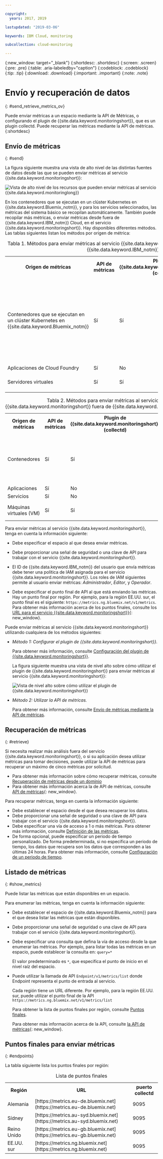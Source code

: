 ```yaml
---

copyright:
  years: 2017, 2019

lastupdated: "2019-03-06"

keywords: IBM Cloud, monitoring

subcollection: cloud-monitoring

---
```


{:new_window: target="_blank"}
{:shortdesc: .shortdesc}
{:screen: .screen}
{:pre: .pre}
{:table: .aria-labeledby="caption"}
{:codeblock: .codeblock}
{:tip: .tip}
{:download: .download}
{:important: .important}
{:note: .note}


# Envío y recuperación de datos
{: #send_retrieve_metrics_ov}

Puede enviar métricas a un espacio mediante la API de Métricas, o configurando el plugin de {{site.data.keyword.monitoringshort}}, que es un plugin collectd. Puede recuperar las métricas mediante la API de métricas.
{:shortdesc}


		
## Envío de métricas
{: #send}

La figura siguiente muestra una vista de alto nivel de las distintas fuentes de datos desde las que se pueden enviar métricas al servicio {{site.data.keyword.monitoringshort}}:

![Vista de alto nivel de los recursos que pueden enviar métricas al servicio {{site.data.keyword.monitoringlong}} ](images/monitoring_ov_f1.gif)

En los contenedores que se ejecutan en un clúster Kubernetes en {{site.data.keyword.Bluemix_notm}}, y para los servicios seleccionados, las métricas del sistema básico se recopilan automáticamente. 
También puede recopilar más métricas, o enviar métricas desde fuera de {{site.data.keyword.IBM_notm}} Cloud, en el servicio {{site.data.keyword.monitoringshort}}. Hay disponibles diferentes métodos. Las tablas siguientes listan los métodos por origen de métrica:

<table>
  <caption>Tabla 1. Métodos para enviar métricas al servicio {{site.data.keyword.monitoringshort}} para los recursos de {{site.data.keyword.IBM_notm}} Cloud.</caption>
  <tr>
    <th>Origen de métricas</th>
	<th>API de métricas</th>
    <th>Plugin de {{site.data.keyword.monitoringshort}} (collectd)</th>	
	<th>Más información</th>
  </tr>
  <tr>
    <td>Contenedores que se ejecutan en un clúster Kubernetes en {{site.data.keyword.Bluemix_notm}}</td>
	<td>Sí</td>
	<td>Sí</td>
	<td>Las métricas del sistema básico se recopilan automáticamente. Puede instalar collectd de forma explicita y enviar métricas avanzadas o personalizadas que no se proporcionan de forma predeterminada.</td>
  </tr>
  <tr>
    <td>Aplicaciones de Cloud Foundry</td>
	<td>Sí</td>
	<td>No</td>
	<td></td>
  </tr>
  <tr>
    <td>Servidores virtuales </td>
	<td>Sí</td>
	<td>Sí</td>
	<td>**Nota:** No se soporta en Windows.</td>
  </tr>
</table>

<table>
  <caption>Tabla 2. Métodos para enviar métricas al servicio {{site.data.keyword.monitoringshort}} fuera de {{site.data.keyword.IBM_notm}} Cloud.</caption>
  <tr>
    <th>Origen de métricas</th>
	<th>API de métricas</th>
    <th>Plugin de {{site.data.keyword.monitoringshort}} (collectd)</th>	
	<th>Más información</th>
  </tr>
  <tr>
    <td>Contenedores</td>
	<td>Sí</td>
	<td>Sí</td>
	<td>Puede utilizar *supervisord* como punto final de contenedor para ejecutar y gestionar la app y collectd.</td>
  </tr>
  <tr>
    <td>Aplicaciones</td>
	<td>Sí</td>
	<td>No</td>
	<td></td>
  </tr>
  <tr>
    <td>Servicios</td>
	<td>Sí</td>
	<td>No</td>
	<td></td>
  </tr>
  <tr>
    <td>Máquinas virtuales (VM)</td>
	<td>Sí</td>
	<td>Sí</td>
	<td>**Nota:** No se soporta en Windows.</td>
  </tr>
</table>


Para enviar métricas al servicio {{site.data.keyword.monitoringshort}}, tenga en cuenta la información siguiente: 

* Debe especificar el espacio al que desea enviar métricas.

* Debe proporcionar una señal de seguridad o una clave de API para trabajar con el servicio {{site.data.keyword.monitoringshort}}. 

* El ID de {{site.data.keyword.IBM_notm}} del usuario que envía métricas debe tener una política de IAM asignada para el servicio {{site.data.keyword.monitoringshort}}. Los roles de IAM siguientes permite al usuario enviar métricas: *Administrador*, *Editor*, y *Operador*.

* Debe especificar el punto final de API al que está enviando las métricas. Hay un punto final por región. Por ejemplo, para la región EE.UU. sur, el punto final es el siguiente: `https://metrics.ng.bluemix.net/v1/metrics`. Para obtener más información acerca de los puntos finales, consulte los [URL para el servicio {{site.data.keyword.monitoringshort}}](/docs/services/cloud-monitoring/monitoring_ov.html#region){: new_window}.


Puede enviar métricas al servicio {{site.data.keyword.monitoringshort}} utilizando cualquiera de los métodos siguientes:

* *Método 1: Configurar el plugin de {{site.data.keyword.monitoringshort}}.*

    Para obtener más información, consulte [Configuración del plugin de {{site.data.keyword.monitoringshort}}](/docs/services/cloud-monitoring/send-metrics/conf_monitoring_plugin.html#conf_monitoring_plugin).

    La figura siguiente muestra una vista de nivel alto sobre cómo utilizar el plugin de {{site.data.keyword.monitoringshort}} para enviar métricas al servicio {{site.data.keyword.monitoringshort}}:

    ![Vista de nivel alto sobre cómo utilizar el plugin de {{site.data.keyword.monitoringshort}} ](images/monitoring_plugin_ov.png "Vista de nivel alto sobre cómo utilizar el plugin de {{site.data.keyword.monitoringshort}} ")

* *Método 2: Utilizar la API de métricas.*

    Para obtener más información, consulte [Envío de métricas mediante la API de métricas](/docs/services/cloud-monitoring/send-metrics/send_data_api.html#send_data_api).


## Recuperación de métricas
{: #retrieve}

Si necesita realizar más análisis fuera del servicio {{site.data.keyword.monitoringshort}}, o si su aplicación desea utilizar métricas para tomar decisiones, puede utilizar la API de métricas para recuperar un máximo de cinco métricas por solicitud. 

* Para obtener más información sobre cómo recuperar métricas, consulte [Recuperación de métricas desde un dominio](/docs/services/cloud-monitoring/retrieve-metrics/retrieve_data_api.html#retrieve_data_api)
* Para obtener más información acerca la de API de métricas, consulte [API de métricas](https://console.bluemix.net/apidocs/927-ibm-cloud-monitoring-rest-api?&language=node#introduction){: new_window}.

Para recuperar métricas, tenga en cuenta la información siguiente: 

* Debe establecer el espacio desde el que desea recuperar los datos. 
* Debe proporcionar una señal de seguridad o una clave de API para trabajar con el servicio {{site.data.keyword.monitoringshort}}. 
* Debe especificar una vía de acceso a 1 o más métricas. Para obtener más información, consulte [Definición de las métricas](/docs/services/cloud-monitoring/retrieve-metrics/retrieve_data_api.html#metrics).
* De forma opcional, puede especificar un periodo de tiempo personalizado. De forma predeterminada, si no especifica un periodo de tiempo, los datos que recupera son los datos que corresponden a las últimas 24 horas. Para obtener más información, consulte [Configuración de un periodo de tiempo](/docs/services/cloud-monitoring/retrieve-metrics/retrieve_data_api.html#time).


## Listado de métricas
{: #show_metrics}


Puede listar las métricas que están disponibles en un espacio.

Para enumerar las métricas, tenga en cuenta la información siguiente: 

* Debe establecer el espacio de {{site.data.keyword.Bluemix_notm}} para el que desea listar las métricas que están disponibles.

* Debe proporcionar una señal de seguridad o una clave de API para trabajar con el servicio {{site.data.keyword.monitoringshort}}. 

* Debe especificar una consulta que defina la vía de acceso desde la que enumerar las métricas. Por ejemplo, para listar todas las métricas en un espacio, puede establecer la consulta en: `query=*` 

    El valor predeterminado es `*`, que especifica el punto de inicio en el nivel raíz del espacio.
	
* Puede utilizar la llamada de API `Endpoint/v1/metrics/list` donde Endpoint representa el punto de entrada al servicio. 

    Cada región tiene un URL diferente. Por ejemplo, para la región EE.UU. sur, puede utilizar el punto final de la API `https://metrics.ng.bluemix.net/v1/metrics/list` 

    Para obtener la lista de puntos finales por región, consulte [Puntos finales](/docs/services/cloud-monitoring/send_retrieve_metrics_ov.html#endpoints).

    Para obtener más información acerca de la API, consulte [la API de métricas](https://console.bluemix.net/apidocs/927-ibm-cloud-monitoring-rest-api?&language=node#introduction){: new_window}.



## Puntos finales para enviar métricas
{: #endpoints}

 La tabla siguiente lista los puntos finales por región:
	
<table>
    <caption>Lista de puntos finales</caption>
	<tr>
	  <th>Región</th>
	  <th>URL</th>
	  <th>puerto collectd</th>
	</tr>
	<tr>
	  <td>Alemania</td>
	  <td>[https://metrics.eu-de.bluemix.net](https://metrics.eu-de.bluemix.net)</td>
	  <td>9095</td>
	</tr>
	<tr>
	  <td>Sídney</td>
	  <td>[https://metrics.au-syd.bluemix.net](https://metrics.au-syd.bluemix.net)</td>
	  <td>9095</td>
	</tr>
	<tr>
	  <td>Reino Unido</td>
	  <td>[https://metrics.eu-gb.bluemix.net](https://metrics.eu-gb.bluemix.net)</td>
	  <td>9095</td>
	</tr>
	<tr>
	  <td>EE.UU. sur</td>
	  <td>[https://metrics.ng.bluemix.net](https://metrics.ng.bluemix.net)</td>
	  <td>9095</td>
	</tr>
</table>






 
